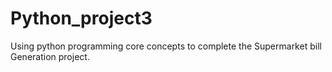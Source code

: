 # Python_project3
Using python programming core concepts to complete the Supermarket bill Generation project.
